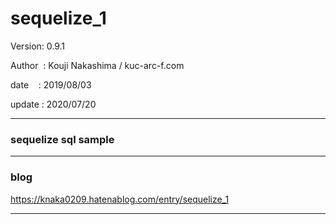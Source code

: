 ﻿# sequelize_1

 Version: 0.9.1

 Author  : Kouji Nakashima / kuc-arc-f.com

 date    : 2019/08/03

 update : 2020/07/20


***

### sequelize  sql sample


***
### blog

https://knaka0209.hatenablog.com/entry/sequelize_1

***

